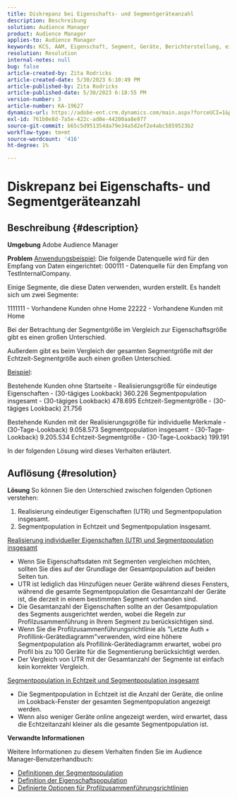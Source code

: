 ```yaml
---
title: Diskrepanz bei Eigenschafts- und Segmentgeräteanzahl
description: Beschreibung
solution: Audience Manager
product: Audience Manager
applies-to: Audience Manager
keywords: KCS, AAM, Eigenschaft, Segment, Geräte, Berichterstellung, eindeutige Eigenschaftsrealisierungen, Segmentpopulation insgesamt, Segmentpopulation in Echtzeit, Gesamtpopulation in Eigenschaften, Best Practice, Diskrepanz, Eigenschafts- und Segmentgeräteanzahl, Adobe Audience Manager
resolution: Resolution
internal-notes: null
bug: false
article-created-by: Zita Rodricks
article-created-date: 5/30/2023 6:10:49 PM
article-published-by: Zita Rodricks
article-published-date: 5/30/2023 6:18:55 PM
version-number: 3
article-number: KA-19627
dynamics-url: https://adobe-ent.crm.dynamics.com/main.aspx?forceUCI=1&pagetype=entityrecord&etn=knowledgearticle&id=fa10b448-15ff-ed11-8f6e-6045bd006b25
exl-id: 761b0e8d-7a5e-422c-ad0e-44200aa8e977
source-git-commit: b65c5d951354da79e34a5d2ef2e4abc5859523b2
workflow-type: tm+mt
source-wordcount: '416'
ht-degree: 1%

---
```


# Diskrepanz bei Eigenschafts- und Segmentgeräteanzahl

## Beschreibung {#description}


<b>Umgebung</b>
Adobe Audience Manager

<b>Problem</b>
<u>Anwendungsbeispiel</u>: Die folgende Datenquelle wird für den Empfang von Daten eingerichtet: 000111 - Datenquelle für den Empfang von TestInternalCompany.

Einige Segmente, die diese Daten verwenden, wurden erstellt. Es handelt sich um zwei Segmente:

1111111 - Vorhandene Kunden ohne Home 22222 - Vorhandene Kunden mit Home

Bei der Betrachtung der Segmentgröße im Vergleich zur Eigenschaftsgröße gibt es einen großen Unterschied.

Außerdem gibt es beim Vergleich der gesamten Segmentgröße mit der Echtzeit-Segmentgröße auch einen großen Unterschied.

<u>Beispiel</u>:

Bestehende Kunden ohne Startseite - Realisierungsgröße für eindeutige Eigenschaften - (30-tägiges Lookback) 360.226 Segmentpopulation insgesamt - (30-tägiges Lookback) 478.695 Echtzeit-Segmentgröße - (30-tägiges Lookback) 21.756

Bestehende Kunden mit der Realisierungsgröße für individuelle Merkmale - (30-Tage-Lookback) 9.058.573 Segmentpopulation insgesamt - (30-Tage-Lookback) 9.205.534 Echtzeit-Segmentgröße - (30-Tage-Lookback) 199.191



In der folgenden Lösung wird dieses Verhalten erläutert.


## Auflösung {#resolution}


<b>Lösung</b>
So können Sie den Unterschied zwischen folgenden Optionen verstehen:
1. Realisierung eindeutiger Eigenschaften (UTR) und Segmentpopulation insgesamt.
2. Segmentpopulation in Echtzeit und Segmentpopulation insgesamt.



<u>Realisierung individueller Eigenschaften (UTR) und Segmentpopulation insgesamt</u>

- Wenn Sie Eigenschaftsdaten mit Segmenten vergleichen möchten, sollten Sie dies auf der Grundlage der Gesamtpopulation auf beiden Seiten tun.
- UTR ist lediglich das Hinzufügen neuer Geräte während dieses Fensters, während die gesamte Segmentpopulation die Gesamtanzahl der Geräte ist, die derzeit in einem bestimmten Segment vorhanden sind.
- Die Gesamtanzahl der Eigenschaften sollte an der Gesamtpopulation des Segments ausgerichtet werden, wobei die Regeln zur Profilzusammenführung in Ihrem Segment zu berücksichtigen sind.
- Wenn Sie die Profilzusammenführungsrichtlinie als &quot;Letzte Auth + Profillink-Gerätediagramm&quot;verwenden, wird eine höhere Segmentpopulation als Profillink-Gerätediagramm erwartet, wobei pro Profil bis zu 100 Geräte für die Segmentierung berücksichtigt werden.
- Der Vergleich von UTR mit der Gesamtanzahl der Segmente ist einfach kein korrekter Vergleich.




<u>Segmentpopulation in Echtzeit und Segmentpopulation insgesamt</u>

- Die Segmentpopulation in Echtzeit ist die Anzahl der Geräte, die online im Lookback-Fenster der gesamten Segmentpopulation angezeigt werden.
- Wenn also weniger Geräte online angezeigt werden, wird erwartet, dass die Echtzeitanzahl kleiner als die gesamte Segmentpopulation ist.




<b>Verwandte Informationen</b>

Weitere Informationen zu diesem Verhalten finden Sie im Audience Manager-Benutzerhandbuch:

- [Definitionen der Segmentpopulation](https://experienceleague.adobe.com/docs/audience-manager/user-guide/features/segments/segment-builder-data.html?lang=en)
- [Definition der Eigenschaftspopulation](https://experienceleague.adobe.com/docs/audience-manager/user-guide/features/traits/trait-details-page.html?lang=de)
- [Definierte Optionen für Profilzusammenführungsrichtlinien](https://experienceleague.adobe.com/docs/audience-manager/user-guide/features/profile-merge-rules/merge-rule-definitions.html?lang=en)
